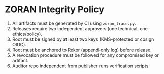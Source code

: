 # ZORAN Integrity Policy

1. All artifacts must be generated by CI using `zoran_trace.py`.
2. Releases require two independent approvers (one technical, one ethics/policy).
3. Root must be signed by at least two keys (KMS-protected or cosign OIDC).
4. Root must be anchored to Rekor (append-only log) before release.
5. A revocation procedure must be followed for any compromised key or artifact.
6. Auditor repo independent from publisher runs verification scripts.
